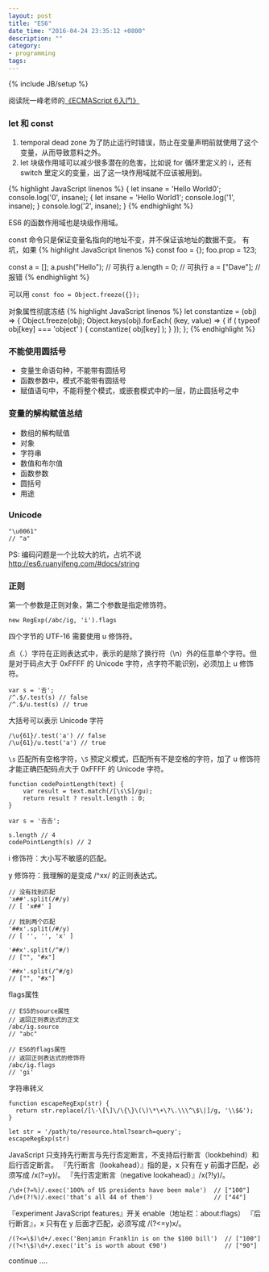 ```yaml
---
layout: post
title: "ES6"
date_time: "2016-04-24 23:35:12 +0800"
description: ""
category:
- programming
tags:
---
```

{% include JB/setup %}

阅读阮一峰老师的[《ECMAScript 6入门》](http://es6.ruanyifeng.com/)

### let 和 const

1. temporal dead zone 为了防止运行时错误，防止在变量声明前就使用了这个变量，从而导致意料之外。
2. let 块级作用域可以减少很多潜在的危害，比如说 for 循环里定义的 i，还有 switch 里定义的变量，出了这一块作用域就不应该被用到。

{% highlight JavaScript linenos %}
{
	let insane = 'Hello World0'; console.log('0', insane);
	{
		let insane = 'Hello World1'; console.log('1', insane);
	}
	console.log('2', insane);
}
{% endhighlight %}

ES6 的函数作用域也是块级作用域。

const 命令只是保证变量名指向的地址不变，并不保证该地址的数据不变。
有坑，如果
{% highlight JavaScript linenos %}
const foo = {};
foo.prop = 123;

const a = [];
a.push("Hello"); // 可执行
a.length = 0;    // 可执行
a = ["Dave"];    // 报错
{% endhighlight %}

可以用 `const foo = Object.freeze({});`

对象属性彻底冻结
{% highlight JavaScript linenos %}
let constantize = (obj) => {
	Object.freeze(obj);
	Object.keys(obj).forEach( (key, value) => {
		if ( typeof obj[key] === 'object' ) {
			constantize( obj[key] );
		}
	});
};
{% endhighlight %}

### 不能使用圆括号

- 变量生命语句种，不能带有圆括号
- 函数参数中，模式不能带有圆括号
- 赋值语句中，不能将整个模式，或嵌套模式中的一层，防止圆括号之中

### 变量的解构赋值总结

- 数组的解构赋值
- 对象
- 字符串
- 数值和布尔值
- 函数参数
- 圆括号
- 用途


### Unicode

	"\u0061"
	// "a"

PS: 编码问题是一个比较大的坑，占坑不说
<http://es6.ruanyifeng.com/#docs/string>

### 正则

第一个参数是正则对象，第二个参数是指定修饰符。

	new RegExp(/abc/ig, 'i').flags

四个字节的 UTF-16 需要使用 u 修饰符。

点（.）字符在正则表达式中，表示的是除了换行符（\n）外的任意单个字符。但是对于码点大于 0xFFFF 的 Unicode 字符，点字符不能识别，必须加上 u 修饰符。

	var s = '𠮷';
	/^.$/.test(s) // false
	/^.$/u.test(s) // true

大括号可以表示 Unicode 字符

	/\u{61}/.test('a') // false
	/\u{61}/u.test('a') // true

`\s` 匹配所有空格字符，`\S` 预定义模式，匹配所有不是空格的字符，加了 u 修饰符才能正确匹配码点大于 0xFFFF 的 Unicode 字符。

	function codePointLength(text) {
		var result = text.match(/[\s\S]/gu);
		return result ? result.length : 0;
	}

	var s = '𠮷𠮷';

	s.length // 4
	codePointLength(s) // 2

i 修饰符：大小写不敏感的匹配。

y 修饰符：我理解的是变成 /^xx/ 的正则表达式。

	// 没有找到匹配
	'x##'.split(/#/y)
	// [ 'x##' ]

	// 找到两个匹配
	'##x'.split(/#/y)
	// [ '', '', 'x' ]

	'##x'.split(/^#/)
	// ["", "#x"]

	'##x'.split(/^#/g)
	// ["", "#x"]

flags属性

	// ES5的source属性
	// 返回正则表达式的正文
	/abc/ig.source
	// "abc"

	// ES6的flags属性
	// 返回正则表达式的修饰符
	/abc/ig.flags
	// 'gi'

字符串转义

	function escapeRegExp(str) {
	  return str.replace(/[\-\[\]\/\{\}\(\)\*\+\?\.\\\^\$\|]/g, '\\$&');
	}

	let str = '/path/to/resource.html?search=query';
	escapeRegExp(str)

JavaScript 只支持先行断言与先行否定断言，不支持后行断言（lookbehind）和后行否定断言。
『先行断言（lookahead）』指的是，x 只有在 y 前面才匹配，必须写成 /x(?=y)/。
『先行否定断言（negative lookahead）』/x(?!y)/。

	/\d+(?=%)/.exec('100% of US presidents have been male')  // ["100"]
	/\d+(?!%)/.exec('that’s all 44 of them')                 // ["44"]

『experiment JavaScript features』开关 enable（地址栏：about:flags）
『后行断言』，x 只有在 y 后面才匹配，必须写成 /(?<=y)x/。

	/(?<=\$)\d+/.exec('Benjamin Franklin is on the $100 bill')  // ["100"]
	/(?<!\$)\d+/.exec('it’s is worth about €90')                // ["90"]

continue ....
